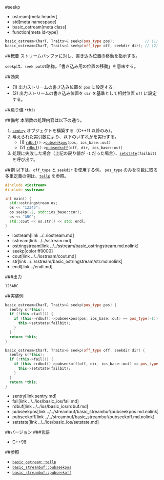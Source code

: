 #seekp
* ostream[meta header]
* std[meta namespace]
* basic_ostream[meta class]
* function[meta id-type]

```cpp
basic_ostream<CharT, Traits>& seekp(pos_type pos);              // (1)
basic_ostream<CharT, Traits>& seekp(off_type off, seekdir dir); // (2)
```

##概要
ストリームバッファに対し、書き込み位置の移動を指示する。

`seekp`は、`seek put`の略称。「書き込み用の位置の移動」を意味する。

##効果

- (1) 出力ストリームの書き込み位置を `pos` に設定する。
- (2) 出力ストリームの書き込み位置を `dir` を基準として相対位置 `off` に設定する。

##戻り値
`*this`

##備考
本関数の処理内容は以下の通り。

1. [`sentry`](sentry.md) オブジェクトを構築する（C++11 以降のみ）。
1. 与えられた実引数により、以下のいずれかを実行する。
    - (1) [`rdbuf`](../../ios/basic_ios/rdbuf.md)`()->`[`pubseekpos`](../../streambuf/basic_streambuf/pubseekpos.md.nolink)`(pos, ios_base::out)`
    - (2) [`rdbuf`](../../ios/basic_ios/rdbuf.md)`()->`[`pubseekoff`](../../streambuf/basic_streambuf/pubseekoff.md.nolink)`(off, dir, ios_base::out)`
1. 処理に失敗した場合（上記の戻り値が `-1` だった場合）、[`setstate`](../../ios/basic_ios/setstate.md)`(failbit)`を呼び出す。

##例
以下は、`off_type` と `seekdir` を使用する例。
`pos_type` のみを引数に取る多重定義の例は、[`tellp`](tellp.md) を参照。

```cpp
#include <iostream>
#include <sstream>

int main() {
  std::ostringstream os;
  os << "12345";
  os.seekp(-2, std::ios_base::cur);
  os << "ABC";
  std::cout << os.str() << std::endl;
}
```
* iostream[link ../../iostream.md]
* sstream[link ../../sstream.md]
* ostringstream[link ../../sstream/basic_ostringstream.md.nolink]
* seekp[color ff0000]
* cout[link ../../iostream/cout.md]
* str[link ../../sstream/basic_ostringstream/str.md.nolink]
* endl[link ../endl.md]

###出力
```
123ABC
```

##実装例
```cpp
basic_ostream<CharT, Traits>& seekp(pos_type pos) {
  sentry s(*this);
  if (!this->fail()) {
    if (this->rdbuf()->pubseekpos(pos, ios_base::out) == pos_type(-1)) {
      this->setstate(failbit);
    }
  }
  return *this;
}

basic_ostream<CharT, Traits>& seekp(off_type off, seekdir dir) {
  sentry s(*this);
  if (!this->fail()) {
    if (this->rdbuf()->pubseekoff(off, dir, ios_base::out) == pos_type(-1)) {
      this->setstate(failbit);
    }
  }
  return *this;
}
```
* sentry[link sentry.md]
* fail[link ../../ios/basic_ios/fail.md]
* rdbuf[link ../../ios/basic_ios/rdbuf.md]
* pubseekpos[link ../../streambuf/basic_streambuf/pubseekpos.md.nolink]
* pubseekoff[link ../../streambuf/basic_streambuf/pubseekoff.md.nolink]
* setstate[link ../../ios/basic_ios/setstate.md]

##バージョン
###言語
- C++98

##参照

- [`basic_ostream::tellp`](tellp.md)
- [`basic_streambuf::pubseekpos`](../../streambuf/basic_streambuf/pubseekpos.md.nolink)
- [`basic_streambuf::pubseekoff`](../../streambuf/basic_streambuf/pubseekoff.md.nolink)
